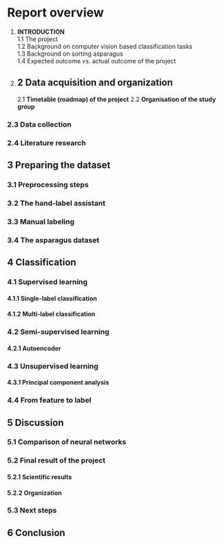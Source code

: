 # Report overview

1.  **INTRODUCTION**  
    1.1  The project  
    1.2  Background on computer vision based classification tasks  
    1.3  Background on sorting asparagus  
    1.4  Expected outcome vs. actual outcome of the project  

2. ## 2 Data acquisition and organization
    2.1 **Timetable (roadmap) of the project**
    2.2 **Organisation of the study group**
### 2.3 Data collection
### 2.4 Literature research

## 3 Preparing the dataset
### 3.1 Preprocessing steps
### 3.2 The hand-label assistant
### 3.3 Manual labeling
### 3.4 The asparagus dataset

## 4 Classification
### 4.1 Supervised learning
#### 4.1.1 Single-label classification
#### 4.1.2 Multi-label classification
### 4.2 Semi-supervised learning
#### 4.2.1 Autoencoder
### 4.3 Unsupervised learning
#### 4.3.1 Principal component analysis
### 4.4 From feature to label

## 5 Discussion
### 5.1 Comparison of neural networks
### 5.2 Final result of the project
#### 5.2.1 Scientific results
#### 5.2.2 Organization 
### 5.3 Next steps

## 6 Conclusion
